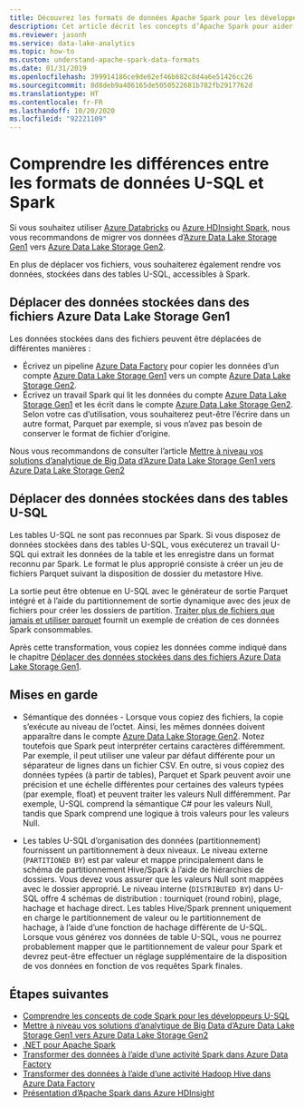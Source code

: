 ```yaml
---
title: Découvrez les formats de données Apache Spark pour les développeurs U-SQL d’Azure Data Lake Analytics.
description: Cet article décrit les concepts d’Apache Spark pour aider les développeurs U-SQL à comprendre les différences entre les formats de données U-SQL et Spark.
ms.reviewer: jasonh
ms.service: data-lake-analytics
ms.topic: how-to
ms.custom: understand-apache-spark-data-formats
ms.date: 01/31/2019
ms.openlocfilehash: 399914186ce9de62ef46b682c8d4a6e51426cc26
ms.sourcegitcommit: 8d8deb9a406165de5050522681b782fb2917762d
ms.translationtype: HT
ms.contentlocale: fr-FR
ms.lasthandoff: 10/20/2020
ms.locfileid: "92221109"
---
```

# <a name="understand-differences-between-u-sql-and-spark-data-formats"></a>Comprendre les différences entre les formats de données U-SQL et Spark

Si vous souhaitez utiliser [Azure Databricks](/azure/databricks/scenarios/what-is-azure-databricks) ou [Azure HDInsight Spark](../hdinsight/spark/apache-spark-overview.md), nous vous recommandons de migrer vos données d’[Azure Data Lake Storage Gen1](../data-lake-store/data-lake-store-overview.md) vers [Azure Data Lake Storage Gen2](../storage/blobs/data-lake-storage-introduction.md).

En plus de déplacer vos fichiers, vous souhaiterez également rendre vos données, stockées dans des tables U-SQL, accessibles à Spark.

## <a name="move-data-stored-in-azure-data-lake-storage-gen1-files"></a>Déplacer des données stockées dans des fichiers Azure Data Lake Storage Gen1

Les données stockées dans des fichiers peuvent être déplacées de différentes manières :

- Écrivez un pipeline [Azure Data Factory](../data-factory/introduction.md) pour copier les données d’un compte [Azure Data Lake Storage Gen1](../data-lake-store/data-lake-store-overview.md) vers un compte [Azure Data Lake Storage Gen2](../storage/blobs/data-lake-storage-introduction.md).
- Écrivez un travail Spark qui lit les données du compte [Azure Data Lake Storage Gen1](../data-lake-store/data-lake-store-overview.md) et les écrit dans le compte [Azure Data Lake Storage Gen2](../storage/blobs/data-lake-storage-introduction.md). Selon votre cas d’utilisation, vous souhaiterez peut-être l’écrire dans un autre format, Parquet par exemple, si vous n’avez pas besoin de conserver le format de fichier d’origine.

Nous vous recommandons de consulter l’article [Mettre à niveau vos solutions d’analytique de Big Data d’Azure Data Lake Storage Gen1 vers Azure Data Lake Storage Gen2](../storage/blobs/data-lake-storage-migrate-gen1-to-gen2.md)

## <a name="move-data-stored-in-u-sql-tables"></a>Déplacer des données stockées dans des tables U-SQL

Les tables U-SQL ne sont pas reconnues par Spark. Si vous disposez de données stockées dans des tables U-SQL, vous exécuterez un travail U-SQL qui extrait les données de la table et les enregistre dans un format reconnu par Spark. Le format le plus approprié consiste à créer un jeu de fichiers Parquet suivant la disposition de dossier du metastore Hive.

La sortie peut être obtenue en U-SQL avec le générateur de sortie Parquet intégré et à l’aide du partitionnement de sortie dynamique avec des jeux de fichiers pour créer les dossiers de partition. [Traiter plus de fichiers que jamais et utiliser parquet](/archive/blogs/azuredatalake/process-more-files-than-ever-and-use-parquet-with-azure-data-lake-analytics) fournit un exemple de création de ces données Spark consommables.

Après cette transformation, vous copiez les données comme indiqué dans le chapitre [Déplacer des données stockées dans des fichiers Azure Data Lake Storage Gen1](#move-data-stored-in-azure-data-lake-storage-gen1-files).

## <a name="caveats"></a>Mises en garde

- Sémantique des données - Lorsque vous copiez des fichiers, la copie s’exécute au niveau de l’octet. Ainsi, les mêmes données doivent apparaître dans le compte [Azure Data Lake Storage Gen2](../storage/blobs/data-lake-storage-introduction.md). Notez toutefois que Spark peut interpréter certains caractères différemment. Par exemple, il peut utiliser une valeur par défaut différente pour un séparateur de lignes dans un fichier CSV.
    En outre, si vous copiez des données typées (à partir de tables), Parquet et Spark peuvent avoir une précision et une échelle différentes pour certaines des valeurs typées (par exemple, float) et peuvent traiter les valeurs Null différemment. Par exemple, U-SQL comprend la sémantique C# pour les valeurs Null, tandis que Spark comprend une logique à trois valeurs pour les valeurs Null.

- Les tables U-SQL d’organisation des données (partitionnement) fournissent un partitionnement à deux niveaux. Le niveau externe (`PARTITIONED BY`) est par valeur et mappe principalement dans le schéma de partitionnement Hive/Spark à l’aide de hiérarchies de dossiers. Vous devez vous assurer que les valeurs Null sont mappées avec le dossier approprié. Le niveau interne (`DISTRIBUTED BY`) dans U-SQL offre 4 schémas de distribution : tourniquet (round robin), plage, hachage et hachage direct.
    Les tables Hive/Spark prennent uniquement en charge le partitionnement de valeur ou le partitionnement de hachage, à l’aide d’une fonction de hachage différente de U-SQL. Lorsque vous générez vos données de table U-SQL, vous ne pourrez probablement mapper que le partitionnement de valeur pour Spark et devrez peut-être effectuer un réglage supplémentaire de la disposition de vos données en fonction de vos requêtes Spark finales.

## <a name="next-steps"></a>Étapes suivantes

- [Comprendre les concepts de code Spark pour les développeurs U-SQL](understand-spark-code-concepts.md)
- [Mettre à niveau vos solutions d’analytique de Big Data d’Azure Data Lake Storage Gen1 vers Azure Data Lake Storage Gen2](../storage/blobs/data-lake-storage-migrate-gen1-to-gen2.md)
- [.NET pour Apache Spark](/dotnet/spark/what-is-apache-spark-dotnet)
- [Transformer des données à l’aide d’une activité Spark dans Azure Data Factory](../data-factory/transform-data-using-spark.md)
- [Transformer des données à l’aide d’une activité Hadoop Hive dans Azure Data Factory](../data-factory/transform-data-using-hadoop-hive.md)
- [Présentation d’Apache Spark dans Azure HDInsight](../hdinsight/spark/apache-spark-overview.md)